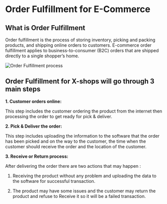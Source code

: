 # Order Fulfillment for E-Commerce

## What is Order Fulfillment

Order fulfillment is the process of storing inventory, picking and packing products, and shipping online orders to customers.
E-commerce order fulfillment applies to business-to-consumer (B2C) orders that are shipped directly to a single shopper’s home.

![Order Fulfillment process](https://assets.cohenandsteers.com/assets/content/insights/MP845_1_alt.gif)

## Order Fulfillment for X-shops will go through 3 main steps

**1. Customer orders online:**

This step includes the customer ordering the product from the internet then processing the order to get ready for pick & deliver.

**2. Pick & Deliver the order:**

This step includes uploading the information to the software that the order has been picked and on the way to the customer, the time when the customer should receive the order and the location of the customer.

**3. Receive or Return process:**

After delivering the order there are two actions that may happen :

1. Receiving the product without any problem and uploading the data to the software for  successful transaction.

2. The product may have some issues and the customer may return the product and refuse to Receive it so it will be a failed transaction.

